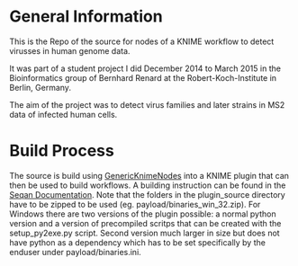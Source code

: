 # General Information

This is the Repo of the source for nodes of a KNIME workflow to detect virusses in human genome data.

It was part of a student project I did December 2014 to March 2015 in the Bioinformatics group of Bernhard Renard at the Robert-Koch-Institute in Berlin, Germany.

The aim of the project was to detect virus families and later strains in MS2 data of infected human cells.

# Build Process

The source is build using [GenericKnimeNodes](https://github.com/genericworkflownodes/GenericKnimeNodes) into a KNIME plugin that can then be used to build workflows. A building instruction can be found in the [Seqan Documentation](http://seqan.readthedocs.org/en/latest/HowTo/GenerateKnimeNodesExternalTools.html).
Note that the folders in the plugin_source directory have to be zipped to be used (eg. payload/binaries_win_32.zip). For Windows there are two versions of the plugin possible: a normal python version and a version of precompiled scritps that can be created with the setup_py2exe.py script. Second version much larger in size but does not have python as a dependency which has to be set specifically by the enduser under payload/binaries.ini.